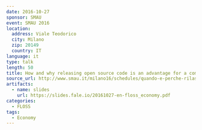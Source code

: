 ```yaml
---
date: 2016-10-27
sponsor: SMAU
event: SMAU 2016
location:
  address: Viale Teodorico
  city: Milano
  zip: 20149
  country: IT
language: it
type: talk
length: 50
title: How and why releasing open source code is an advantage for a company
source_url: http://www.smau.it/milano16/schedules/quando-e-perche-rilasciare-codice-open-source-e-un-vantaggio-per-lazienda-stessa
artifacts:
  - name: slides
    url: https://slides.fale.io/20161027-en-floss_economy.pdf
categories:
  - FLOSS
tags:
  - Economy
---
```

